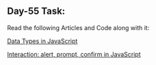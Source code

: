 ## Day-55 Task: 

Read the following Articles and Code along with it:

[Data Types in JavaScript](https://javascript.info/types)

[Interaction: alert, prompt, confirm in JavaScript](https://javascript.info/alert-prompt-confirm)
